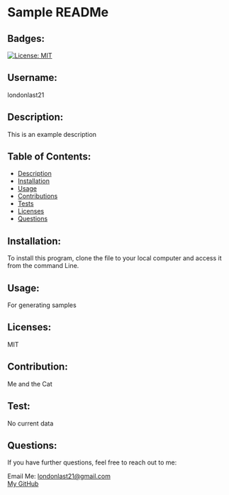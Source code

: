 # Sample READMe
  
  ## Badges: 
  [![License: MIT](https://img.shields.io/badge/License-MIT-yellow.svg)](https://opensource.org/licenses/MIT)

  ## Username: 
  <p>londonlast21</p>
  

  ## Description: 
  <p>This is an example description</p>
  
  

  ## Table of Contents:
  * [Description](#description)
  * [Installation](#installation)
  * [Usage](#usage) 
  * [Contributions](#contributions)
  * [Tests](#tests)
  * [Licenses](#licenses)
  * [Questions](#questions)

 
   
  
  

  ## Installation: 
  <p>To install this program, clone the file to your local computer and access it from the command Line.</p>
  

  ## Usage: 
  <p>For generating samples</p>
  

  ## Licenses: 
  <p>MIT</p>

  

  ## Contribution: 
  <p>Me and the Cat</p>
  

  ## Test: 
  <p>No current data</p>
  
  
  ## Questions:

  If you have further questions, feel free to reach out to me:

  Email Me: <londonlast21@gmail.com>  
  [My GitHub](https://github.com/londonlast21)
  

  
